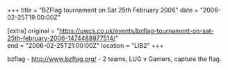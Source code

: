 +++
title = "BZFlag tournament on Sat 25th February 2006"
date = "2006-02-25T19:00:00Z"

[extra]
original = "https://uwcs.co.uk/events/bzflag-tournament-on-sat-25th-february-2006-1474488977514/"    
end = "2006-02-25T21:00:00Z"
location = "LIB2"
+++

bzflag - http://www.bzflag.org/ - 2 teams, LUG v Gamers, capture the flag.

